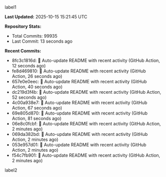 
label1 
<!-- ACTIVITY_START -->
**Last Updated:** 2025-10-15 15:21:45 UTC

**Repository Stats:**
- Total Commits: 99935
- Last Commit: 13 seconds ago

**Recent Commits:**
- 8fc3c1816d: 🤖 Auto-update README with recent activity (GitHub Action, 12 seconds ago)
- fe8d469810: 🤖 Auto-update README with recent activity (GitHub Action, 26 seconds ago)
- 657e0e0eec: 🤖 Auto-update README with recent activity (GitHub Action, 40 seconds ago)
- dc219d3f4b: 🤖 Auto-update README with recent activity (GitHub Action, 52 seconds ago)
- 4c00a938e7: 🤖 Auto-update README with recent activity (GitHub Action, 67 seconds ago)
- 69e805d870: 🤖 Auto-update README with recent activity (GitHub Action, 81 seconds ago)
- 06e8c0fcbf: 🤖 Auto-update README with recent activity (GitHub Action, 2 minutes ago)
- 069da382bd: 🤖 Auto-update README with recent activity (GitHub Action, 2 minutes ago)
- 053e957d01: 🤖 Auto-update README with recent activity (GitHub Action, 2 minutes ago)
- f54c7fb901: 🤖 Auto-update README with recent activity (GitHub Action, 2 minutes ago)
<!-- ACTIVITY_END -->

label2
